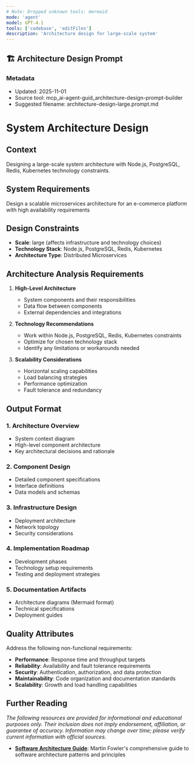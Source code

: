 ```yaml
---
# Note: Dropped unknown tools: mermaid
mode: 'agent'
model: GPT-4.1
tools: ['codebase', 'editFiles']
description: 'Architecture design for large-scale system'
---
```

## 🏗️ Architecture Design Prompt

### Metadata
- Updated: 2025-11-01
- Source tool: mcp_ai-agent-guid_architecture-design-prompt-builder
- Suggested filename: architecture-design-large.prompt.md

# System Architecture Design

## Context
Designing a large-scale system architecture with Node.js, PostgreSQL, Redis, Kubernetes technology constraints.

## System Requirements
Design a scalable microservices architecture for an e-commerce platform with high availability requirements

## Design Constraints
- **Scale**: large (affects infrastructure and technology choices)
- **Technology Stack**: Node.js, PostgreSQL, Redis, Kubernetes
- **Architecture Type**: Distributed Microservices

## Architecture Analysis Requirements

1. **High-Level Architecture**
   - System components and their responsibilities
   - Data flow between components
   - External dependencies and integrations

2. **Technology Recommendations**
   - Work within Node.js, PostgreSQL, Redis, Kubernetes constraints
   - Optimize for chosen technology stack
   - Identify any limitations or workarounds needed

3. **Scalability Considerations**
   - Horizontal scaling capabilities
   - Load balancing strategies
   - Performance optimization
   - Fault tolerance and redundancy

## Output Format

### 1. Architecture Overview
- System context diagram
- High-level component architecture
- Key architectural decisions and rationale

### 2. Component Design
- Detailed component specifications
- Interface definitions
- Data models and schemas

### 3. Infrastructure Design
- Deployment architecture
- Network topology
- Security considerations

### 4. Implementation Roadmap
- Development phases
- Technology setup requirements
- Testing and deployment strategies

### 5. Documentation Artifacts
- Architecture diagrams (Mermaid format)
- Technical specifications
- Deployment guides

## Quality Attributes
Address the following non-functional requirements:
- **Performance**: Response time and throughput targets
- **Reliability**: Availability and fault tolerance requirements
- **Security**: Authentication, authorization, and data protection
- **Maintainability**: Code organization and documentation standards
- **Scalability**: Growth and load handling capabilities

## Further Reading

*The following resources are provided for informational and educational purposes only. Their inclusion does not imply endorsement, affiliation, or guarantee of accuracy. Information may change over time; please verify current information with official sources.*

- **[Software Architecture Guide](https://martinfowler.com/architecture/)**: Martin Fowler's comprehensive guide to software architecture patterns and principles


